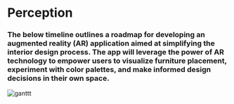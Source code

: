 # Perception
### The below timeline outlines a roadmap for developing an augmented reality (AR) application aimed at simplifying the interior design process. The app will leverage the power of AR technology to empower users to visualize furniture placement, experiment with color palettes, and make informed design decisions in their own space.

![ganttt](https://github.com/user-attachments/assets/0ce5bac2-8eb9-4041-8b01-a75f37791427)
